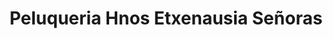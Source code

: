 ---
title: "Peluqueria Hnos Etxenausia Señoras"
url: /getxo/peluqueria-hnos-etxenausia-senoras/
shop: peluquería
---